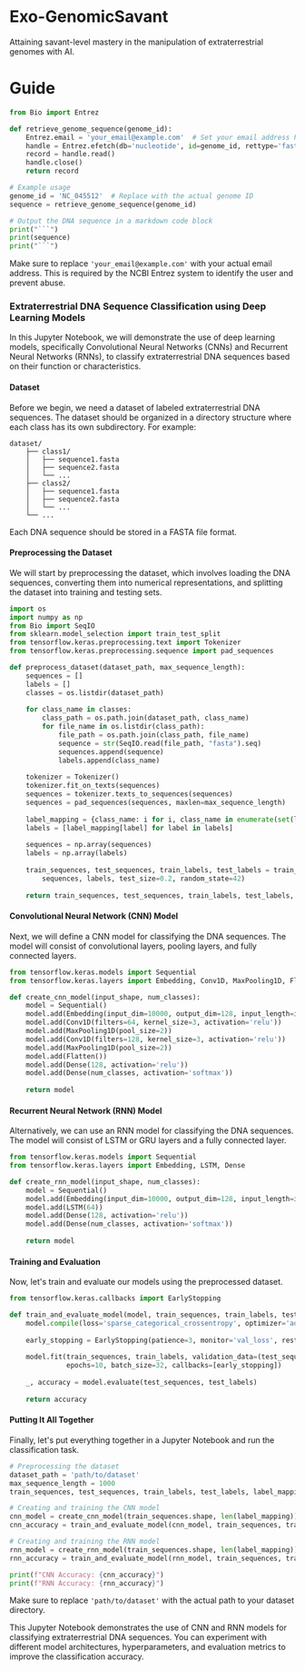 # Exo-GenomicSavant
Attaining savant-level mastery in the manipulation of extraterrestrial genomes with AI.

# Guide 

```python
from Bio import Entrez

def retrieve_genome_sequence(genome_id):
    Entrez.email = 'your_email@example.com'  # Set your email address here
    handle = Entrez.efetch(db='nucleotide', id=genome_id, rettype='fasta', retmode='text')
    record = handle.read()
    handle.close()
    return record

# Example usage
genome_id = 'NC_045512'  # Replace with the actual genome ID
sequence = retrieve_genome_sequence(genome_id)

# Output the DNA sequence in a markdown code block
print("```")
print(sequence)
print("```")
```

Make sure to replace `'your_email@example.com'` with your actual email address. This is required by the NCBI Entrez system to identify the user and prevent abuse.

### Extraterrestrial DNA Sequence Classification using Deep Learning Models

In this Jupyter Notebook, we will demonstrate the use of deep learning models, specifically Convolutional Neural Networks (CNNs) and Recurrent Neural Networks (RNNs), to classify extraterrestrial DNA sequences based on their function or characteristics.

#### Dataset
Before we begin, we need a dataset of labeled extraterrestrial DNA sequences. The dataset should be organized in a directory structure where each class has its own subdirectory. For example:
```
dataset/
    ├── class1/
    │   ├── sequence1.fasta
    │   ├── sequence2.fasta
    │   └── ...
    ├── class2/
    │   ├── sequence1.fasta
    │   ├── sequence2.fasta
    │   └── ...
    └── ...
```
Each DNA sequence should be stored in a FASTA file format.

#### Preprocessing the Dataset
We will start by preprocessing the dataset, which involves loading the DNA sequences, converting them into numerical representations, and splitting the dataset into training and testing sets.

```python
import os
import numpy as np
from Bio import SeqIO
from sklearn.model_selection import train_test_split
from tensorflow.keras.preprocessing.text import Tokenizer
from tensorflow.keras.preprocessing.sequence import pad_sequences

def preprocess_dataset(dataset_path, max_sequence_length):
    sequences = []
    labels = []
    classes = os.listdir(dataset_path)
    
    for class_name in classes:
        class_path = os.path.join(dataset_path, class_name)
        for file_name in os.listdir(class_path):
            file_path = os.path.join(class_path, file_name)
            sequence = str(SeqIO.read(file_path, "fasta").seq)
            sequences.append(sequence)
            labels.append(class_name)
    
    tokenizer = Tokenizer()
    tokenizer.fit_on_texts(sequences)
    sequences = tokenizer.texts_to_sequences(sequences)
    sequences = pad_sequences(sequences, maxlen=max_sequence_length)
    
    label_mapping = {class_name: i for i, class_name in enumerate(set(labels))}
    labels = [label_mapping[label] for label in labels]
    
    sequences = np.array(sequences)
    labels = np.array(labels)
    
    train_sequences, test_sequences, train_labels, test_labels = train_test_split(
        sequences, labels, test_size=0.2, random_state=42)
    
    return train_sequences, test_sequences, train_labels, test_labels, label_mapping
```

#### Convolutional Neural Network (CNN) Model
Next, we will define a CNN model for classifying the DNA sequences. The model will consist of convolutional layers, pooling layers, and fully connected layers.

```python
from tensorflow.keras.models import Sequential
from tensorflow.keras.layers import Embedding, Conv1D, MaxPooling1D, Flatten, Dense

def create_cnn_model(input_shape, num_classes):
    model = Sequential()
    model.add(Embedding(input_dim=10000, output_dim=128, input_length=input_shape[1]))
    model.add(Conv1D(filters=64, kernel_size=3, activation='relu'))
    model.add(MaxPooling1D(pool_size=2))
    model.add(Conv1D(filters=128, kernel_size=3, activation='relu'))
    model.add(MaxPooling1D(pool_size=2))
    model.add(Flatten())
    model.add(Dense(128, activation='relu'))
    model.add(Dense(num_classes, activation='softmax'))
    
    return model
```

#### Recurrent Neural Network (RNN) Model
Alternatively, we can use an RNN model for classifying the DNA sequences. The model will consist of LSTM or GRU layers and a fully connected layer.

```python
from tensorflow.keras.models import Sequential
from tensorflow.keras.layers import Embedding, LSTM, Dense

def create_rnn_model(input_shape, num_classes):
    model = Sequential()
    model.add(Embedding(input_dim=10000, output_dim=128, input_length=input_shape[1]))
    model.add(LSTM(64))
    model.add(Dense(128, activation='relu'))
    model.add(Dense(num_classes, activation='softmax'))
    
    return model
```

#### Training and Evaluation
Now, let's train and evaluate our models using the preprocessed dataset.

```python
from tensorflow.keras.callbacks import EarlyStopping

def train_and_evaluate_model(model, train_sequences, train_labels, test_sequences, test_labels):
    model.compile(loss='sparse_categorical_crossentropy', optimizer='adam', metrics=['accuracy'])
    
    early_stopping = EarlyStopping(patience=3, monitor='val_loss', restore_best_weights=True)
    
    model.fit(train_sequences, train_labels, validation_data=(test_sequences, test_labels),
              epochs=10, batch_size=32, callbacks=[early_stopping])
    
    _, accuracy = model.evaluate(test_sequences, test_labels)
    
    return accuracy
```

#### Putting It All Together
Finally, let's put everything together in a Jupyter Notebook and run the classification task.

```python
# Preprocessing the dataset
dataset_path = 'path/to/dataset'
max_sequence_length = 1000
train_sequences, test_sequences, train_labels, test_labels, label_mapping = preprocess_dataset(dataset_path, max_sequence_length)

# Creating and training the CNN model
cnn_model = create_cnn_model(train_sequences.shape, len(label_mapping))
cnn_accuracy = train_and_evaluate_model(cnn_model, train_sequences, train_labels, test_sequences, test_labels)

# Creating and training the RNN model
rnn_model = create_rnn_model(train_sequences.shape, len(label_mapping))
rnn_accuracy = train_and_evaluate_model(rnn_model, train_sequences, train_labels, test_sequences, test_labels)

print(f"CNN Accuracy: {cnn_accuracy}")
print(f"RNN Accuracy: {rnn_accuracy}")
```

Make sure to replace `'path/to/dataset'` with the actual path to your dataset directory.

This Jupyter Notebook demonstrates the use of CNN and RNN models for classifying extraterrestrial DNA sequences. You can experiment with different model architectures, hyperparameters, and evaluation metrics to improve the classification accuracy.
